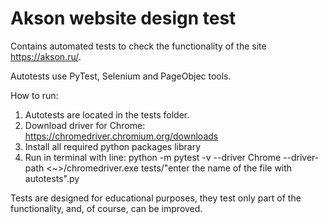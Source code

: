 # Akson website design test 
Contains automated tests to check the functionality of the site https://akson.ru/.

Autotests use PyTest, Selenium and PageObjec tools.

How to run:
1) Autotests are located in the tests folder.
2) Download driver for Chrome:
https://chromedriver.chromium.org/downloads
3) Install all required python packages library
4) Run in terminal with line:
python -m pytest -v --driver Chrome --driver-path <~>/chromedriver.exe tests/"enter the name of the file with autotests".py

Tests are designed for educational purposes, they test only part of the functionality, and, of course, can be improved.
